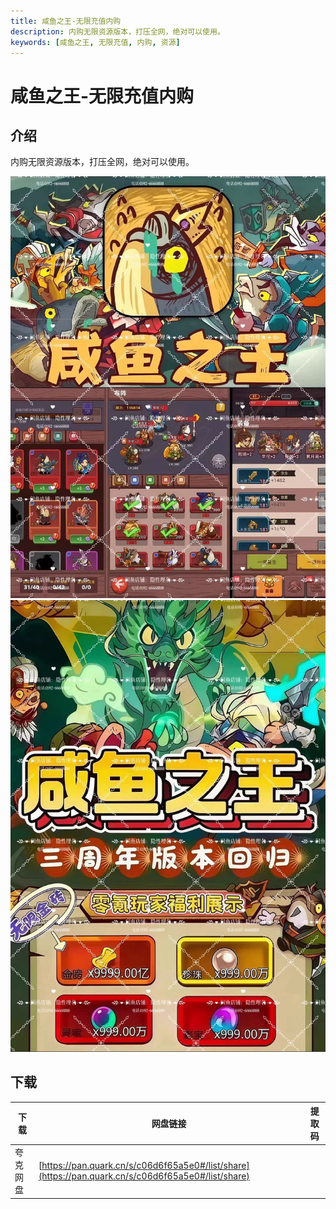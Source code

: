 ```yaml
---
title: 咸鱼之王-无限充值内购
description: 内购无限资源版本，打压全网，绝对可以使用。
keywords: [咸鱼之王, 无限充值, 内购, 资源]
---
```


# 咸鱼之王-无限充值内购

## 介绍
内购无限资源版本，打压全网，绝对可以使用。

![咸鱼之王-无限充值内购](image.png)
![咸鱼之王-无限充值内购2](image-1.png)

## 下载
| 下载 | 网盘链接 | 提取码 |
| ---- | -------- | ------ |
| 夸克网盘 | [https://pan.quark.cn/s/c06d6f65a5e0#/list/share](https://pan.quark.cn/s/c06d6f65a5e0#/list/share) | |
